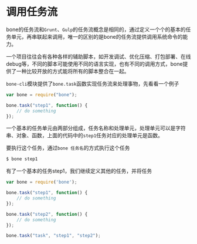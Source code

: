 # 调用任务流

bone的任务流和`Grunt`、`Gulp`的任务流概念是相同的，通过定义一个个的基本的任务单元，再串联起来调用，唯一的区别的是bone的任务流提供调用系统命令的能力。

一个项目往往会有各种各样的辅助脚本，如开发调试、优化压缩、打包部署、在线debug等，不同的脚本可能使用不同的语言实现，也有不同的调用方式，bone提供了一种比较开放的方式能将所有的脚本整合在一起。

`bone-cli`模块提供了`bone.task`函数实现任务流来处理事物，先看看一个例子

```javascript
var bone = require("bone");

bone.task("step1", function() {
    // do something
});
```

一个基本的任务单元由两部分组成，任务名称和处理单元，处理单元可以是字符串、对象、函数，上面的代码中的`step1`任务对应的处理单元是函数。

要执行这个任务，通过`bone 任务名`的方式执行这个任务

```sh
$ bone step1
```

有了一个基本的任务step1，我们继续定义其他的任务，并将任务

```javascript
var bone = require('bone');

bone.task("step1", function() {
    // do something
});

bone.task("step2", function() {
    // do something
});

bone.task("task", "step1", "step2");
```

